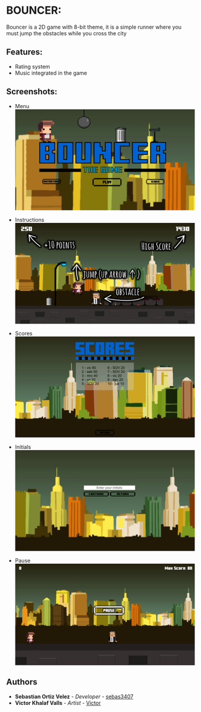 # BOUNCER:

Bouncer is a 2D game with 8-bit theme, it is a simple runner where you must jump the obstacles while you cross the city

## Features:

- Rating system
- Music integrated in the game

## Screenshots:

- Menu
![Screenshot](Screenshots/Menu.png)

- Instructions
![Screenshot](Screenshots/Instructions.png)

- Scores
![Screenshot](Screenshots/Scores.png)

- Initials
![Screenshot](Screenshots/Initials.png)

- Pause
![Screenshot](Screenshots/Pause.png)

## Authors

* **Sebastian Ortiz Velez** - *Developer* - [sebas3407](https://github.com/sebas3407)
* **Victor Khalaf Valls** - *Artist* - [Victor](http://victorkhalaf.com)

